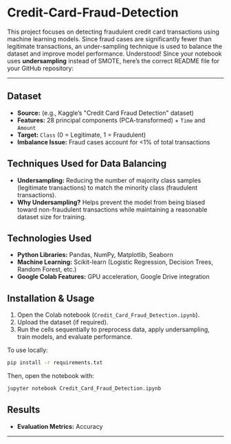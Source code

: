 # Credit-Card-Fraud-Detection
This project focuses on detecting fraudulent credit card transactions using machine learning models. Since fraud cases are significantly fewer than legitimate transactions, an under-sampling technique is used to balance the dataset and improve model performance.
Understood! Since your notebook uses **undersampling** instead of SMOTE, here’s the correct README file for your GitHub repository:  

---

## **Dataset**  
- **Source:** (e.g., Kaggle’s "Credit Card Fraud Detection" dataset)  
- **Features:** 28 principal components (PCA-transformed) + `Time` and `Amount`  
- **Target:** `Class` (0 = Legitimate, 1 = Fraudulent)  
- **Imbalance Issue:** Fraud cases account for <1% of total transactions  

## **Techniques Used for Data Balancing**  
- **Undersampling:** Reducing the number of majority class samples (legitimate transactions) to match the minority class (fraudulent transactions).  
- **Why Undersampling?** Helps prevent the model from being biased toward non-fraudulent transactions while maintaining a reasonable dataset size for training.  

## **Technologies Used**  
- **Python Libraries:** Pandas, NumPy, Matplotlib, Seaborn  
- **Machine Learning:** Scikit-learn (Logistic Regression, Decision Trees, Random Forest, etc.)  
- **Google Colab Features:** GPU acceleration, Google Drive integration  

## **Installation & Usage**  
1. Open the Colab notebook (`Credit_Card_Fraud_Detection.ipynb`).  
2. Upload the dataset (if required).  
3. Run the cells sequentially to preprocess data, apply undersampling, train models, and evaluate performance.  

To use locally:  
```bash
pip install -r requirements.txt
```
Then, open the notebook with:  
```bash
jupyter notebook Credit_Card_Fraud_Detection.ipynb
```

## **Results**  
- **Evaluation Metrics:** Accuracy
---
